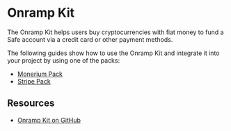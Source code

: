 # Onramp Kit

The Onramp Kit helps users buy cryptocurrencies with fiat money to fund a Safe account via a credit card or other payment methods.

The following guides show how to use the Onramp Kit and integrate it into your project by using one of the packs:
- [Monerium Pack](./onramp-kit/guides/monerium.md)
- [Stripe Pack](./onramp-kit/guides/stripe.md)

## Resources
- [Onramp Kit on GitHub](https://github.com/safe-global/safe-core-sdk/tree/main/packages/onramp-kit)
